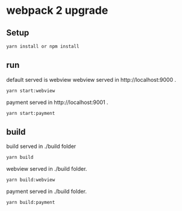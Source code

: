 # webpack 2 upgrade

## Setup
```sh
yarn install or npm install
```

## run
default served is webview
webview served in http://localhost:9000 .
```sh
yarn start:webview
```

payment served in http://localhost:9001 .
```sh
yarn start:payment
```


## build
build served in ./build folder
```sh
yarn build
```

webview served in ./build folder.
```sh
yarn build:webview
```

payment served in ./build folder.
```sh
yarn build:payment
```
